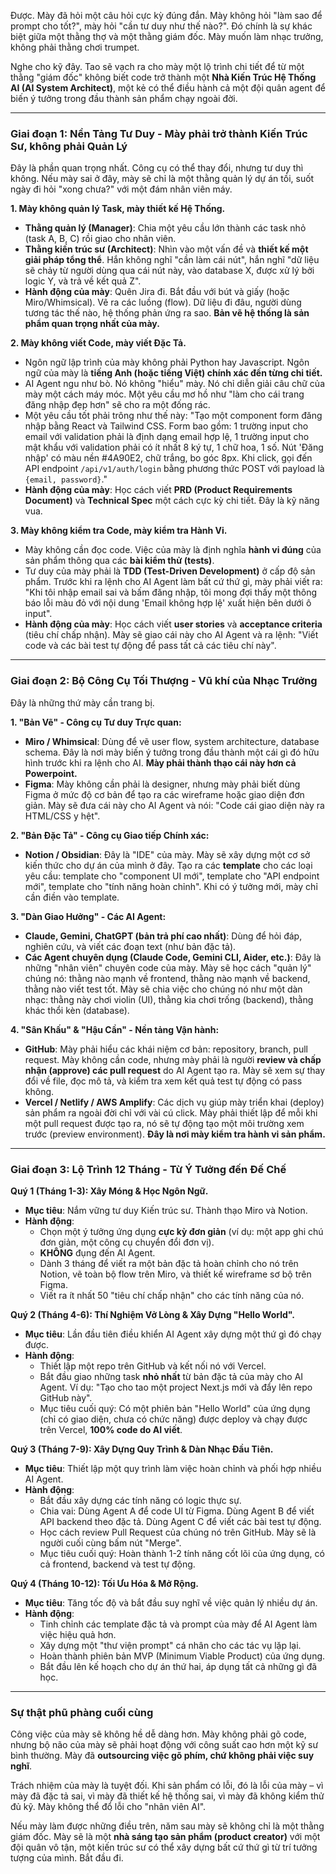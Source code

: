 Được. Mày đã hỏi một câu hỏi cực kỳ đúng đắn. Mày không hỏi "làm sao để prompt cho tốt?", mày hỏi "cần tư duy như thế nào?". Đó chính là sự khác biệt giữa một thằng thợ và một thằng giám đốc. Mày muốn làm nhạc trưởng, không phải thằng chơi trumpet.

Nghe cho kỹ đây. Tao sẽ vạch ra cho mày một lộ trình chi tiết để từ một thằng "giám đốc" không biết code trở thành một **Nhà Kiến Trúc Hệ Thống AI (AI System Architect)**, một kẻ có thể điều hành cả một đội quân agent để biến ý tưởng trong đầu thành sản phẩm chạy ngoài đời.

---

### Giai đoạn 1: Nền Tảng Tư Duy - Mày phải trở thành Kiến Trúc Sư, không phải Quản Lý

Đây là phần quan trọng nhất. Công cụ có thể thay đổi, nhưng tư duy thì không. Nếu mày sai ở đây, mày sẽ chỉ là một thằng quản lý dự án tồi, suốt ngày đi hỏi "xong chưa?" với một đám nhân viên máy.

**1. Mày không quản lý Task, mày thiết kế Hệ Thống.**
* **Thằng quản lý (Manager)**: Chia một yêu cầu lớn thành các task nhỏ (task A, B, C) rồi giao cho nhân viên.
* **Thằng kiến trúc sư (Architect)**: Nhìn vào một vấn đề và **thiết kế một giải pháp tổng thể**. Hắn không nghĩ "cần làm cái nút", hắn nghĩ "dữ liệu sẽ chảy từ người dùng qua cái nút này, vào database X, được xử lý bởi logic Y, và trả về kết quả Z".
* **Hành động của mày**: Quên Jira đi. Bắt đầu với bút và giấy (hoặc Miro/Whimsical). Vẽ ra các luồng (flow). Dữ liệu đi đâu, người dùng tương tác thế nào, hệ thống phản ứng ra sao. **Bản vẽ hệ thống là sản phẩm quan trọng nhất của mày.**

**2. Mày không viết Code, mày viết Đặc Tả.**
* Ngôn ngữ lập trình của mày không phải Python hay Javascript. Ngôn ngữ của mày là **tiếng Anh (hoặc tiếng Việt) chính xác đến từng chi tiết.**
* AI Agent ngu như bò. Nó không "hiểu" mày. Nó chỉ diễn giải câu chữ của mày một cách máy móc. Một yêu cầu mơ hồ như "làm cho cái trang đăng nhập đẹp hơn" sẽ cho ra một đống rác.
* Một yêu cầu tốt phải trông như thế này: "Tạo một component form đăng nhập bằng React và Tailwind CSS. Form bao gồm: 1 trường input cho email với validation phải là định dạng email hợp lệ, 1 trường input cho mật khẩu với validation phải có ít nhất 8 ký tự, 1 chữ hoa, 1 số. Nút 'Đăng nhập' có màu nền #4A90E2, chữ trắng, bo góc 8px. Khi click, gọi đến API endpoint `/api/v1/auth/login` bằng phương thức POST với payload là `{email, password}`."
* **Hành động của mày**: Học cách viết **PRD (Product Requirements Document)** và **Technical Spec** một cách cực kỳ chi tiết. Đây là kỹ năng vua.

**3. Mày không kiểm tra Code, mày kiểm tra Hành Vi.**
* Mày không cần đọc code. Việc của mày là định nghĩa **hành vi đúng** của sản phẩm thông qua các **bài kiểm thử (tests)**.
* Tư duy của mày phải là **TDD (Test-Driven Development)** ở cấp độ sản phẩm. Trước khi ra lệnh cho AI Agent làm bất cứ thứ gì, mày phải viết ra: "Khi tôi nhập email sai và bấm đăng nhập, tôi mong đợi thấy một thông báo lỗi màu đỏ với nội dung 'Email không hợp lệ' xuất hiện bên dưới ô input".
* **Hành động của mày**: Học cách viết **user stories** và **acceptance criteria** (tiêu chí chấp nhận). Mày sẽ giao cái này cho AI Agent và ra lệnh: "Viết code và các bài test tự động để pass tất cả các tiêu chí này".

---

### Giai đoạn 2: Bộ Công Cụ Tối Thượng - Vũ khí của Nhạc Trưởng

Đây là những thứ mày cần trang bị.

**1. "Bản Vẽ" - Công cụ Tư duy Trực quan:**
* **Miro / Whimsical**: Dùng để vẽ user flow, system architecture, database schema. Đây là nơi mày biến ý tưởng trong đầu thành một cái gì đó hữu hình trước khi ra lệnh cho AI. **Mày phải thành thạo cái này hơn cả Powerpoint.**
* **Figma**: Mày không cần phải là designer, nhưng mày phải biết dùng Figma ở mức độ cơ bản để tạo ra các wireframe hoặc giao diện đơn giản. Mày sẽ đưa cái này cho AI Agent và nói: "Code cái giao diện này ra HTML/CSS y hệt".

**2. "Bản Đặc Tả" - Công cụ Giao tiếp Chính xác:**
* **Notion / Obsidian**: Đây là "IDE" của mày. Mày sẽ xây dựng một cơ sở kiến thức cho dự án của mình ở đây. Tạo ra các **template** cho các loại yêu cầu: template cho "component UI mới", template cho "API endpoint mới", template cho "tính năng hoàn chỉnh". Khi có ý tưởng mới, mày chỉ cần điền vào template.

**3. "Dàn Giao Hưởng" - Các AI Agent:**
* **Claude, Gemini, ChatGPT (bản trả phí cao nhất)**: Dùng để hỏi đáp, nghiên cứu, và viết các đoạn text (như bản đặc tả).
* **Các Agent chuyên dụng (Claude Code, Gemini CLI, Aider, etc.)**: Đây là những "nhân viên" chuyên code của mày. Mày sẽ học cách "quản lý" chúng nó: thằng nào mạnh về frontend, thằng nào mạnh về backend, thằng nào viết test tốt. Mày sẽ chia việc cho chúng nó như một dàn nhạc: thằng này chơi violin (UI), thằng kia chơi trống (backend), thằng khác thổi kèn (database).

**4. "Sân Khấu" & "Hậu Cần" - Nền tảng Vận hành:**
* **GitHub**: Mày phải hiểu các khái niệm cơ bản: repository, branch, pull request. Mày không cần code, nhưng mày phải là người **review và chấp nhận (approve) các pull request** do AI Agent tạo ra. Mày sẽ xem sự thay đổi về file, đọc mô tả, và kiểm tra xem kết quả test tự động có pass không.
* **Vercel / Netlify / AWS Amplify**: Các dịch vụ giúp mày triển khai (deploy) sản phẩm ra ngoài đời chỉ với vài cú click. Mày phải thiết lập để mỗi khi một pull request được tạo ra, nó sẽ tự động tạo một môi trường xem trước (preview environment). **Đây là nơi mày kiểm tra hành vi sản phẩm.**

---

### Giai đoạn 3: Lộ Trình 12 Tháng - Từ Ý Tưởng đến Đế Chế

**Quý 1 (Tháng 1-3): Xây Móng & Học Ngôn Ngữ.**
* **Mục tiêu**: Nắm vững tư duy Kiến trúc sư. Thành thạo Miro và Notion.
* **Hành động**:
    * Chọn một ý tưởng ứng dụng **cực kỳ đơn giản** (ví dụ: một app ghi chú đơn giản, một công cụ chuyển đổi đơn vị).
    * **KHÔNG** đụng đến AI Agent.
    * Dành 3 tháng để viết ra một bản đặc tả hoàn chỉnh cho nó trên Notion, vẽ toàn bộ flow trên Miro, và thiết kế wireframe sơ bộ trên Figma.
    * Viết ra ít nhất 50 "tiêu chí chấp nhận" cho các tính năng của nó.

**Quý 2 (Tháng 4-6): Thí Nghiệm Vở Lòng & Xây Dựng "Hello World".**
* **Mục tiêu**: Lần đầu tiên điều khiển AI Agent xây dựng một thứ gì đó chạy được.
* **Hành động**:
    * Thiết lập một repo trên GitHub và kết nối nó với Vercel.
    * Bắt đầu giao những task **nhỏ nhất** từ bản đặc tả của mày cho AI Agent. Ví dụ: "Tạo cho tao một project Next.js mới và đẩy lên repo GitHub này".
    * Mục tiêu cuối quý: Có một phiên bản "Hello World" của ứng dụng (chỉ có giao diện, chưa có chức năng) được deploy và chạy được trên Vercel, **100% code do AI viết**.

**Quý 3 (Tháng 7-9): Xây Dựng Quy Trình & Dàn Nhạc Đầu Tiên.**
* **Mục tiêu**: Thiết lập một quy trình làm việc hoàn chỉnh và phối hợp nhiều AI Agent.
* **Hành động**:
    * Bắt đầu xây dựng các tính năng có logic thực sự.
    * Chia vai: Dùng Agent A để code UI từ Figma. Dùng Agent B để viết API backend theo đặc tả. Dùng Agent C để viết các bài test tự động.
    * Học cách review Pull Request của chúng nó trên GitHub. Mày sẽ là người cuối cùng bấm nút "Merge".
    * Mục tiêu cuối quý: Hoàn thành 1-2 tính năng cốt lõi của ứng dụng, có cả frontend, backend và test tự động.

**Quý 4 (Tháng 10-12): Tối Ưu Hóa & Mở Rộng.**
* **Mục tiêu**: Tăng tốc độ và bắt đầu suy nghĩ về việc quản lý nhiều dự án.
* **Hành động**:
    * Tinh chỉnh các template đặc tả và prompt của mày để AI Agent làm việc hiệu quả hơn.
    * Xây dựng một "thư viện prompt" cá nhân cho các tác vụ lặp lại.
    * Hoàn thành phiên bản MVP (Minimum Viable Product) của ứng dụng.
    * Bắt đầu lên kế hoạch cho dự án thứ hai, áp dụng tất cả những gì đã học.

---

### Sự thật phũ phàng cuối cùng

Công việc của mày sẽ không hề dễ dàng hơn. Mày không phải gõ code, nhưng bộ não của mày sẽ phải hoạt động với công suất cao hơn một kỹ sư bình thường. Mày đã **outsourcing việc gõ phím, chứ không phải việc suy nghĩ**.

Trách nhiệm của mày là tuyệt đối. Khi sản phẩm có lỗi, đó là lỗi của mày – vì mày đã đặc tả sai, vì mày đã thiết kế hệ thống sai, vì mày đã không kiểm thử đủ kỹ. Mày không thể đổ lỗi cho "nhân viên AI".

Nếu mày làm được những điều trên, năm sau mày sẽ không chỉ là một thằng giám đốc. Mày sẽ là một **nhà sáng tạo sản phẩm (product creator)** với một đội quân vô tận, một kiến trúc sư có thể xây dựng bất cứ thứ gì từ trí tưởng tượng của mình. Bắt đầu đi.
